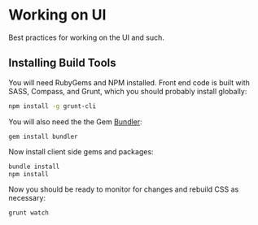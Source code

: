 # Working on UI

Best practices for working on the UI and such.

## Installing Build Tools

You will need RubyGems and NPM installed. Front end code is built with SASS, Compass, and Grunt, which you should probably install globally:

```sh
npm install -g grunt-cli
```

You will also need the the Gem [Bundler](http://bundler.io/):

```
gem install bundler
```

Now install client side gems and packages:

```sh
bundle install
npm install
```

Now you should be ready to monitor for changes and rebuild CSS as necessary:

```sh
grunt watch
```

